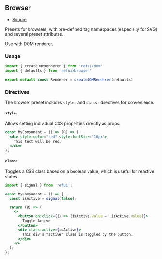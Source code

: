 ## Browser

- [Source](src/presets/browser.js)

Presets for browsers, with pre-defined tag namespaces (especially for SVG) and several preset attributes.

Use with DOM renderer.

### Usage
```js
import { createDOMRenderer } from 'refui/dom'
import { defaults } from 'refui/browser'

export default const Renderer = createDOMRenderer(defaults)
```

### Directives

The browser preset includes `style:` and `class:` directives for convenience.

#### `style:`
Allows setting individual CSS properties directly as props.

```jsx
const MyComponent = () => (R) => (
  <div style:color="red" style:fontSize="16px">
    This text will be red.
  </div>
);
```

#### `class:`
Toggles a CSS class based on a boolean value, which is useful for reactive states.

```jsx
import { signal } from 'refui';

const MyComponent = () => {
  const isActive = signal(false);

  return (R) => (
    <>
      <button on:click={() => (isActive.value = !isActive.value)}>
        Toggle Active
      </button>
      <div class:active={isActive}>
        This div's "active" class is toggled by the button.
      </div>
    </>
  );
};
```
